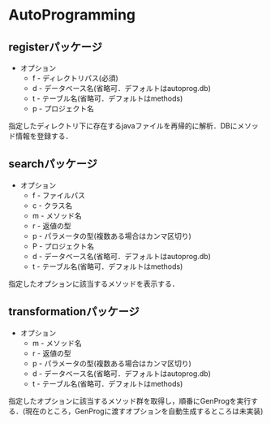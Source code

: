 # AutoProgramming

## registerパッケージ
* オプション
	* f - ディレクトリパス(必須)
	* d - データベース名(省略可．デフォルトはautoprog.db)
	* t - テーブル名(省略可．デフォルトはmethods)
	* p - プロジェクト名

指定したディレクトリ下に存在するjavaファイルを再帰的に解析．DBにメソッド情報を登録する．

## searchパッケージ
* オプション
	* f - ファイルパス
	* c - クラス名
	* m - メソッド名
	* r - 返値の型
	* p - パラメータの型(複数ある場合はカンマ区切り)
	* P - プロジェクト名
	* d - データベース名(省略可．デフォルトはautoprog.db)
	* t - テーブル名(省略可．デフォルトはmethods)

指定したオプションに該当するメソッドを表示する．

## transformationパッケージ
* オプション
	* m - メソッド名
	* r - 返値の型
	* p - パラメータの型(複数ある場合はカンマ区切り)
	* d - データベース名(省略可．デフォルトはautoprog.db)
	* t - テーブル名(省略可．デフォルトはmethods)

指定したオプションに該当するメソッド群を取得し，順番にGenProgを実行する．(現在のところ，GenProgに渡すオプションを自動生成するところは未実装)